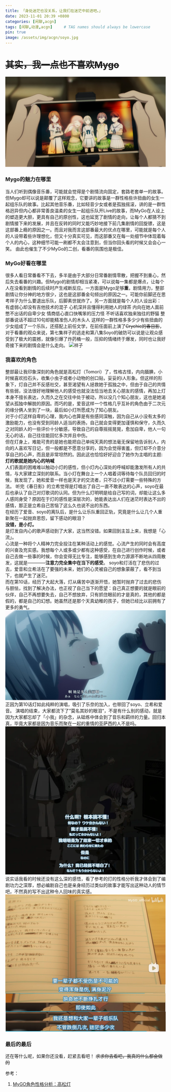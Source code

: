 ```yaml
---
title: 「身处迷茫也没关系，让我们在迷茫中前进吧。」
date: 2023-11-01 20:39 +0800
categories: [闲聊,acgn]
tags: [闲聊,动漫,acgn]     # TAG names should always be lowercase
pin: true
image: /assets/img/acgn/soyo.jpg
---
```


# ~~其实，我一点也不喜欢Mygo~~

![合照](/assets//img/acgn/mygo/合照.jpg)  
### Mygo的魅力在哪里
当人们听到偶像音乐番，可能就会觉得是个剧情流向固定，套路老套单一的故事。但Mygo却可以说是颠覆了这样观念，它要讲的故事是一群性格些许扭曲的女生一起组乐队的故事。比起其他音乐番，比如轻音少女或者是孤独摇滚，讲的是一群性格迥异但内心都非常善良温柔的女生一起组乐队开Live的故事，而MyGo在人设上的塑造更大胆，更具有自己的原创性，这也延宽了剧情的走向，让每个人都猜不到剧情接下来的发展，并且在反转的同时又能巧妙地接下前几集剧情的回旋镖，这是这部番上瘾的原因之一。而且对我而言这部番最大的优点在哪里，可能就是每个人的人设带着些许理想化，但又十分真实可见，而这部番又在每一处细节中体现着每个人的内心，这种细节可能一刷都不太会注意到，但当你回头看的时候又会会心一笑。 由此也催生了不少MyGo的二创，看番的氛围也是极佳。

### MyGo好看在哪里
很多人看日常番看不下去，多半是由于大部分日常番剧情零散，把握不到重心，然后失去看番的兴趣。但Mygo的剧情却相当紧凑，可以说每一集都是爆点，让每个人在没看到剧情的后续时产生戒断反应。一方面是Mygo足够**重**，剧情用力，整部剧情让你分神的地方很少，这也是这部番金句频出的原因之一。可能你前脚还在思考祥子为什么要退出乐队，后脚素世就炸了。另一方面就是每个人的人设出彩：  
有虚弱心却没有吉他技术的混子
心机深并且懂得利用她人的绿茶
内向在她人面前憋不出话的自卑少女
情商低心直口快嘴笨的压力怪
不听话喜欢独来独往的野猫
整部番说话不超过10句却能精准伤人的木头人
这样的一群性格多多少少有些扭曲的少女组成了一个乐队，还搭配上前任文学，在前任面前上演了~~Crychic的春日影~~，对于看番的观众来说，第七集祥子的逃走和第八集Soyo的破防可以说是让观众感受到了极大的震撼，就像引爆了炸药桶一般，压抑的情绪终于爆发，同时也让我好奇接下来的剧情会是什么走向。
![祥子](/assets//img/acgn/mygo/祥子.jpg)  

### 我喜欢的角色
整部最让我印象深刻的角色就是高松灯（Tomori）了，性格古怪，内向腼腆，小时候喜欢捡石头，收集小虫子或者小动物的创口贴，妥妥的i人形象。但这样的形象下，灯自己并不反感社交，甚至渴望有人拯救她于孤独之中，但由于自己的共情有些弱，没法很好地理解他人的感受也就没法恰当地去关心朋友的感情，再加上灯本身不擅长表达，久而久之在交往中处于被动，所以没几个知心朋友，这也是她渴望从孤独中解脱的原因。而巧的是，爱音这样一个性格几乎互补的角色由于二次元的缘分俩人坐到了一块，最后如小灯所愿成为了知心朋友。  
对于小灯这样自卑的心理，我内心也算是有些感同深触，因为自己从小没有太多的激励能力，也没有受到同龄人适当的表扬，自己就会变得更加谨慎和保守，久而久之对同龄人的一些评价十分敏感，导致自己的自尊摇摇晃晃，愈加自卑，他人一句无心的话，自己往往能回忆多次并且中伤。  
但在灯身上，难能可贵的是她也能把自己单纯天真的想法毫无保留地告诉别人，内向的人喜欢写日记，但一般都是不愿意分享的，因为会觉得害羞，但灯却不介意分享自己的心声，而且是非常坦然的。因此这也恰恰好好迎合了她作为主唱的主题:  
**灯的歌就是她内心的呐喊**  
人们表面的困难难以触动小灯的感性，但小灯内心深处的呼喊却能激发所有人的共情，与大家建立深刻的联系。当小灯在舞台上一个人唱着词等待每个队员回归的时候，我发现了，她和爱音一样也是天才的交流者，只不过小灯需要一些特殊的方法。
听完《春日影》的立希觉得是灯唱出了自己一直不敢表达的心声，soyo在最后也承认了自己对灯歌词的认同。但为什么灯明明是给自己写的词，却能让这么多人感同身受？原因在于灯的感性是深层次的，她能表达出人们在迷茫时表达不出的感情，那正是立希自己苦恼了这么久也说不出的东西。  
在经历了爱音、soyo的离队后，是什么让乐队重回正轨，究竟是什么让几个人重新聚在一起抛弃恩怨，留下感动的眼泪？  
**没错，是小灯。**  
是灯发自内心的歌声感动到了大家，这当然没错。如果回到主旨上来，我想是「心流」。  
心流是一种将个人精神力完全投注在某种活动上的感觉。心流产生的同时会有高度的兴奋及充实感。我想每个人或多或少都有这种感受，在自己进行创作时候，或者自己去做一些事的时候，你会变得无比专注，能够感到生命力源源不断地从四周散发，这就是————**注意力完全集中在当下的感受**。
soyo和灯活在了悲伤的过去，爱音和立希活在了要强的未来，她们的心灵被自己的想象蒙蔽了，看不到当下，也就产生了迷茫。  
而在第10话，经历了大起大落，灯从痛苦中逐渐开悟，她暂时抛弃了过去的悲伤与胆怯，找到了解决办法，也正视了自己当下的愿望：自己真正想要的就是眼前的伙伴，自己不再想要失去，自己不想放弃，只有抓住眼前的才是真的，其他的都是假的，都是自己的幻想。她虽然还是那个天真幼稚的孩子，但她已经比以前拥有了更多的勇气。 
![灯](/assets//img/acgn/mygo/灯.jpg)  
正因为第10话灯如此纯粹的演唱，吸引了乐奈的加入，也带回了soyo、立希和爱音。
演唱的结束，大家都流下了”莫名其妙的眼泪“，不是有什么别的感动，就是因为大家都忘却了「小我」的杂念，从砥练中体会到了音乐和羁绊的力量。回归本真，毕竟大家都是因为音乐而聚在一起的重情的亚萨西的人不是吗。
![哭哭](/assets//img/acgn/mygo/结束乐队.webp)  
说实话我看的时候还没有这么深的感悟，看了参考的灯的性格分析我才体会到了编剧功力之深厚，想必编剧自己也是亲身经历过类似的故事才能写出这种动人的情节吧，不然真的写不出这种令人回味的真实感。
![一辈子](/assets//img/acgn/mygo/组一辈子乐队.png)  
### 最后的最后
还在等什么呢，如果你还没看，赶紧去看吧！
~~求求你去看吧，我真的什么都会做的~~


参考：
1. [MyGO角色性格分析：高松灯](https://www.bilibili.com/read/cv27059920/)